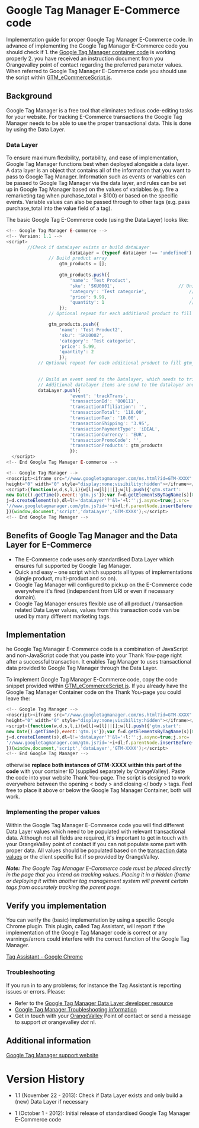 Google Tag Manager E-Commerce code
============
Implementation guide for proper Google Tag Manager E-Commerce code. In advance of implementing the Google Tag Manager E-Commerce code you should check if 1. the [Google Tag Manager container code](https://github.com/orangevalley/GTM_standard) is working properly 2. you have received an instruction document from you Orangevalley point of contact regarding the preferred parameter values. When referred to Google Tag Manager E-Commerce code you should use the script within [GTM_eCommerceScript.js](https://github.com/orangevalley/GTM_e-commerce/blob/master/GTM_eCommerceScript.js).

## Background
Google Tag Manager is a free tool that eliminates tedious code-editing tasks for your website. For tracking E-Commerce transactions the Google Tag Manager needs to be able to use the proper transactional data. This is done by using the Data Layer. 

### Data Layer
To ensure maximum flexibility, portability, and ease of implementation, Google Tag Manager functions best when deployed alongside a data layer. A data layer is an object that contains all of the information that you want to pass to Google Tag Manager. Information such as events or variables can be passed to Google Tag Manager via the data layer, and rules can be set up in Google Tag Manager based on the values of variables (e.g. fire a remarketing tag when purchase_total > $100) or based on the specific events. Variable values can also be passed through to other tags (e.g. pass purchase_total into the value field of a tag).

The basic Google Tag E-Commerce code (using the Data Layer) looks like:

```javascript
<!-- Google Tag Manager E-commerce -->
<!-- Version: 1.1 -->
<script>
        //Check if dataLayer exists or build dataLayer
                        dataLayer = (typeof dataLayer !== 'undefined') ? dataLayer : [];
                // Build product array
                    gtm_products = [];
            
                    gtm_products.push({
                        'name': 'Test Product',                        // Productname / title **Required**
                        'sku': 'SKU0001',                        // Unique product SKU (Article ID) **Required**
                        'category': 'Test categorie',                // Product category - for instance Men | Jackets
                        'price': 9.99,                                // Prijs per product incl. BTW - Let op bij bedragen . (punt) gebruiken - Vereist
                        'quantity': 1                                // Aantal - Vereist
                    });
                // Optional repeat for each additional product to fill gtm_products array

                gtm_products.push({
                    'name': 'Test Product2',
                    'sku': 'SKU0002',
                    'category': 'Test categorie',
                    'price': 5.99,
                    'quantity': 2
                    });
            // Optional repeat for each additional product to fill gtm_products array

            
            // Build an event send to the Datalayer, which needs to trigger the E-commerce transaction in the GTM backend
            // Additional datalayer items are send to the datalayer and processed by the GTM as an transaction
            dataLayer.push({
                        'event': 'trackTrans',
                        'transactionId': '000111',                        // Transaction ID **Required**
                        'transactionAffiliation': '',                        // Optional: Affiliaton / Shop name
                        'transactionTotal': '110.00',                        // Total order value including VAT  - currency values should always use a dot "." **Required**
                        'transactionTax': '10.00',                        // VAT  - currency values should always use a dot "."
                        'transactionShipping': '3.95',                        // Shipping cost - currency values should always use a dot "."
                        'transactionPaymentType': 'iDEAL',                // Payment type - iDEAL, Creditcard
                        'transactionCurrency': 'EUR',                        // Currency
                        'transactionPromoCode': '',                        // optional: Promotion code
                        'transactionProducts': gtm_products                                        
                        });        
  </script>
<!-- End Google Tag Manager E-commerce -->

<!-- Google Tag Manager -->
<noscript><iframe src="//www.googletagmanager.com/ns.html?id=GTM-XXXX"
height="0" width="0" style="display:none;visibility:hidden"></iframe></noscript>
<script>(function(w,d,s,l,i){w[l]=w[l]||[];w[l].push({'gtm.start':
new Date().getTime(),event:'gtm.js'});var f=d.getElementsByTagName(s)[0],
j=d.createElement(s),dl=l!='dataLayer'?'&l='+l:'';j.async=true;j.src=
'//www.googletagmanager.com/gtm.js?id='+i+dl;f.parentNode.insertBefore(j,f);
})(window,document,'script','dataLayer','GTM-XXXX');</script>
<!-- End Google Tag Manager -->
```
## Benefits of Google Tag Manager and the Data Layer for E-Commerce
- The E-Commerce code uses only standardised Data Layer which ensures full supported by Google Tag Manager.
- Quick	and	easy – one script which supports all types of implementations (single product, multi-product and so on).
- Google Tag Manager will configured to pickup on the E-Commerce code everywhere it's fired (independent from URI or even if necessary domain).
- Google Tag Manager ensures flexible use of all product / transaction related Data Layer values, values from this transaction code van be used by many different marketing tags.

## Implementation
he Google Tag Manager E-Commerce code is a combination of JavaScript and non-JavaScript code that you paste into your Thank You-page right after a successful transaction. It enables Tag Manager to uses transactional data provided to Google Tag Manager through the Data Layer.

To implement Google Tag Manager E-Commerce code, copy the code snippet provided within [GTM_eCommerceScript.js](https://github.com/orangevalley/GTM_e-commerce/blob/master/GTM_eCommerceScript.js). If you already have the Google Tag Manager Container code on the Thank You-page you could leave the:

```javascript
<!-- Google Tag Manager -->
<noscript><iframe src="//www.googletagmanager.com/ns.html?id=GTM-XXXX"
height="0" width="0" style="display:none;visibility:hidden"></iframe></noscript>
<script>(function(w,d,s,l,i){w[l]=w[l]||[];w[l].push({'gtm.start':
new Date().getTime(),event:'gtm.js'});var f=d.getElementsByTagName(s)[0],
j=d.createElement(s),dl=l!='dataLayer'?'&l='+l:'';j.async=true;j.src=
'//www.googletagmanager.com/gtm.js?id='+i+dl;f.parentNode.insertBefore(j,f);
})(window,document,'script','dataLayer','GTM-XXXX');</script>
<!-- End Google Tag Manager -->
```
otherwise **replace both instances of GTM-XXXX within this part of the code** with your container ID (supplied separately by OrangeValley). Paste the code into your website Thank You-page. The script is designed to work everywhere between the opening < body > and closing </ body > tags. Feel free to place it above or below the Google Tag Manager Container, both will work.

### Implementing the proper values
Within the Google Tag Manager E-Commerce code you will find different Data Layer values which need to be populated with relevant transactional data. Although not all fields are required, it's important to get in touch with your OrangeValley point of contact if you can not populate some part with proper data. All values should be populated based on the [transaction data values](link) or the client specific list if so provided by OrangeValley.

_**Note:** The Google Tag Manager E-Commerce code must be placed directly in the page that you intend on tracking values. Placing it in a hidden iframe or deploying it within another tag management system will prevent certain tags from accurately tracking the parent page._

## Verify you implementation
You can verify the (basic) implementation by using a specific Google Chrome plugin. This plugin, called Tag Assistant, will report if the implementation of the Google Tag Manager code is correct or any warnings/errors could interfere with the correct function of the Google Tag Manager.

[Tag Assistant - Google Chrome](https://chrome.google.com/webstore/detail/tag-assistant-by-google/kejbdjndbnbjgmefkgdddjlbokphdefk?hl=en)

### Troubleshooting
If you run in to any problems; for instance the Tag Assistant is reporting issues or errors. Please:

- Refer to the [Google Tag Manager Data Layer developer resource](https://developers.google.com/tag-manager/devguide#datalayer)
- [Google Tag Manager Troubleshooting information](https://developers.google.com/tag-manager/troubleshooting)
- Get in touch with your [OrangeValley](http://orangevalley.nl/) Point of contact or send a message to support _at_ orangevalley _dot_ nl.

## Additional information
[Google Tag Manager support website](https://developers.google.com/tag-manager/quickstart)

# Version History
- 1.1 (November 22 - 2013): Check if Data Layer exists and only build a (new) Data Layer if necessary

- 1 (October 1 - 2012): Initial release of standardised Google Tag Manager E-Commerce code
